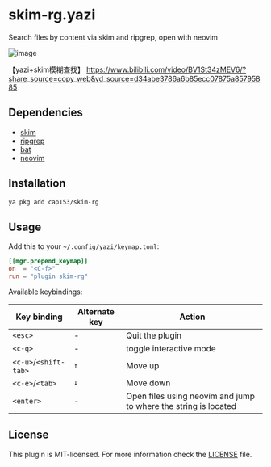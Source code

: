 # skim-rg.yazi

Search files by content via skim and ripgrep, open with neovim

![image](https://github.com/user-attachments/assets/675bf8d7-6ab1-4182-9402-14bdf45ece17)

【yazi+skim模糊查找】 https://www.bilibili.com/video/BV1St34zMEV6/?share_source=copy_web&vd_source=d34abe3786a6b85ecc07875a85795885

## Dependencies

* [skim](https://github.com/skim-rs/skim)
* [ripgrep](https://github.com/BurntSushi/ripgrep)
* [bat](https://github.com/sharkdp/bat)
* [neovim](https://github.com/neovim/neovim)

## Installation

```sh
ya pkg add cap153/skim-rg
```

## Usage

Add this to your `~/.config/yazi/keymap.toml`:

```toml
[[mgr.prepend_keymap]]
on  = "<C-f>"
run = "plugin skim-rg"
```

Available keybindings:

| Key binding           | Alternate key | Action                                                          |
|-----------------------|---------------|-----------------------------------------------------------------|
| `<esc>`               | -             | Quit the plugin                                                 |
| `<c-q>`               | -             | toggle interactive mode                                         |
| `<c-u>`/`<shift-tab>` | <kbd>↑</kbd>  | Move up                                                         |
| `<c-e>`/`<tab>`       | <kbd>↓</kbd>  | Move down                                                       |
| `<enter>`             | -             | Open files using neovim and jump to where the string is located |

## License

This plugin is MIT-licensed. For more information check the [LICENSE](LICENSE) file.
